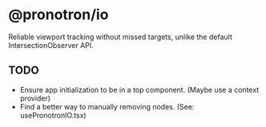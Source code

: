 # @pronotron/io

Reliable viewport tracking without missed targets, unlike the default IntersectionObserver API.

## TODO
- Ensure app initialization to be in a top component. (Maybe use a context provider)
- Find a better way to manually removing nodes. (See: usePronotronIO.tsx)